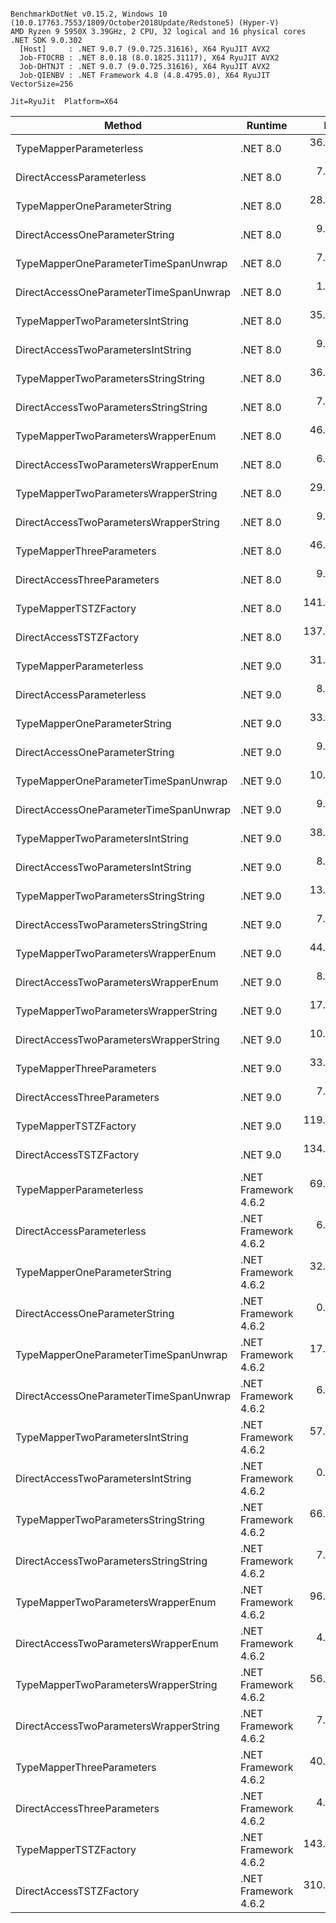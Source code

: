 ```

BenchmarkDotNet v0.15.2, Windows 10 (10.0.17763.7553/1809/October2018Update/Redstone5) (Hyper-V)
AMD Ryzen 9 5950X 3.39GHz, 2 CPU, 32 logical and 16 physical cores
.NET SDK 9.0.302
  [Host]     : .NET 9.0.7 (9.0.725.31616), X64 RyuJIT AVX2
  Job-FTOCRB : .NET 8.0.18 (8.0.1825.31117), X64 RyuJIT AVX2
  Job-DHTNJT : .NET 9.0.7 (9.0.725.31616), X64 RyuJIT AVX2
  Job-QIENBV : .NET Framework 4.8 (4.8.4795.0), X64 RyuJIT VectorSize=256

Jit=RyuJit  Platform=X64  

```
| Method                                 | Runtime              | Mean        | Allocated |
|--------------------------------------- |--------------------- |------------:|----------:|
| TypeMapperParameterless                | .NET 8.0             |  36.2314 ns |      96 B |
| DirectAccessParameterless              | .NET 8.0             |   7.3611 ns |      64 B |
| TypeMapperOneParameterString           | .NET 8.0             |  28.1847 ns |      96 B |
| DirectAccessOneParameterString         | .NET 8.0             |   9.8750 ns |      64 B |
| TypeMapperOneParameterTimeSpanUnwrap   | .NET 8.0             |   7.3926 ns |      64 B |
| DirectAccessOneParameterTimeSpanUnwrap | .NET 8.0             |   1.4013 ns |      64 B |
| TypeMapperTwoParametersIntString       | .NET 8.0             |  35.4434 ns |      96 B |
| DirectAccessTwoParametersIntString     | .NET 8.0             |   9.2395 ns |      64 B |
| TypeMapperTwoParametersStringString    | .NET 8.0             |  36.9901 ns |      96 B |
| DirectAccessTwoParametersStringString  | .NET 8.0             |   7.2842 ns |      64 B |
| TypeMapperTwoParametersWrapperEnum     | .NET 8.0             |  46.1990 ns |      96 B |
| DirectAccessTwoParametersWrapperEnum   | .NET 8.0             |   6.7697 ns |      64 B |
| TypeMapperTwoParametersWrapperString   | .NET 8.0             |  29.9667 ns |      96 B |
| DirectAccessTwoParametersWrapperString | .NET 8.0             |   9.1003 ns |      64 B |
| TypeMapperThreeParameters              | .NET 8.0             |  46.5021 ns |      96 B |
| DirectAccessThreeParameters            | .NET 8.0             |   9.8612 ns |      64 B |
| TypeMapperTSTZFactory                  | .NET 8.0             | 141.6122 ns |      64 B |
| DirectAccessTSTZFactory                | .NET 8.0             | 137.6533 ns |      64 B |
| TypeMapperParameterless                | .NET 9.0             |  31.9622 ns |      96 B |
| DirectAccessParameterless              | .NET 9.0             |   8.5199 ns |      64 B |
| TypeMapperOneParameterString           | .NET 9.0             |  33.4908 ns |      96 B |
| DirectAccessOneParameterString         | .NET 9.0             |   9.0839 ns |      64 B |
| TypeMapperOneParameterTimeSpanUnwrap   | .NET 9.0             |  10.0750 ns |      64 B |
| DirectAccessOneParameterTimeSpanUnwrap | .NET 9.0             |   9.2874 ns |      64 B |
| TypeMapperTwoParametersIntString       | .NET 9.0             |  38.5432 ns |      96 B |
| DirectAccessTwoParametersIntString     | .NET 9.0             |   8.9544 ns |      64 B |
| TypeMapperTwoParametersStringString    | .NET 9.0             |  13.8716 ns |      96 B |
| DirectAccessTwoParametersStringString  | .NET 9.0             |   7.4582 ns |      64 B |
| TypeMapperTwoParametersWrapperEnum     | .NET 9.0             |  44.9621 ns |      96 B |
| DirectAccessTwoParametersWrapperEnum   | .NET 9.0             |   8.9746 ns |      64 B |
| TypeMapperTwoParametersWrapperString   | .NET 9.0             |  17.0142 ns |      96 B |
| DirectAccessTwoParametersWrapperString | .NET 9.0             |  10.0389 ns |      64 B |
| TypeMapperThreeParameters              | .NET 9.0             |  33.4990 ns |      96 B |
| DirectAccessThreeParameters            | .NET 9.0             |   7.9728 ns |      64 B |
| TypeMapperTSTZFactory                  | .NET 9.0             | 119.1591 ns |      64 B |
| DirectAccessTSTZFactory                | .NET 9.0             | 134.0324 ns |      64 B |
| TypeMapperParameterless                | .NET Framework 4.6.2 |  69.7166 ns |      96 B |
| DirectAccessParameterless              | .NET Framework 4.6.2 |   6.8222 ns |      64 B |
| TypeMapperOneParameterString           | .NET Framework 4.6.2 |  32.5479 ns |      96 B |
| DirectAccessOneParameterString         | .NET Framework 4.6.2 |   0.2248 ns |      64 B |
| TypeMapperOneParameterTimeSpanUnwrap   | .NET Framework 4.6.2 |  17.9303 ns |      64 B |
| DirectAccessOneParameterTimeSpanUnwrap | .NET Framework 4.6.2 |   6.5210 ns |      64 B |
| TypeMapperTwoParametersIntString       | .NET Framework 4.6.2 |  57.5971 ns |      96 B |
| DirectAccessTwoParametersIntString     | .NET Framework 4.6.2 |   0.3559 ns |      64 B |
| TypeMapperTwoParametersStringString    | .NET Framework 4.6.2 |  66.1242 ns |      96 B |
| DirectAccessTwoParametersStringString  | .NET Framework 4.6.2 |   7.0484 ns |      64 B |
| TypeMapperTwoParametersWrapperEnum     | .NET Framework 4.6.2 |  96.8897 ns |      96 B |
| DirectAccessTwoParametersWrapperEnum   | .NET Framework 4.6.2 |   4.5108 ns |      64 B |
| TypeMapperTwoParametersWrapperString   | .NET Framework 4.6.2 |  56.1187 ns |      96 B |
| DirectAccessTwoParametersWrapperString | .NET Framework 4.6.2 |   7.2451 ns |      64 B |
| TypeMapperThreeParameters              | .NET Framework 4.6.2 |  40.3466 ns |      96 B |
| DirectAccessThreeParameters            | .NET Framework 4.6.2 |   4.7438 ns |      64 B |
| TypeMapperTSTZFactory                  | .NET Framework 4.6.2 | 143.5569 ns |      64 B |
| DirectAccessTSTZFactory                | .NET Framework 4.6.2 | 310.0719 ns |      64 B |
